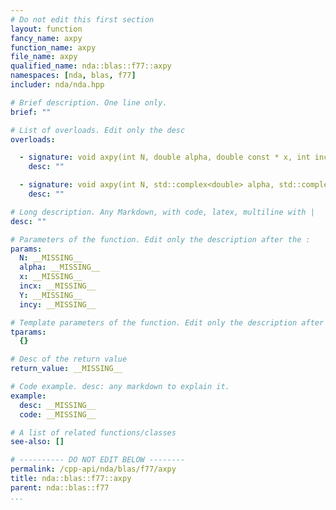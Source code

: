 ```yaml
---
# Do not edit this first section
layout: function
fancy_name: axpy
function_name: axpy
file_name: axpy
qualified_name: nda::blas::f77::axpy
namespaces: [nda, blas, f77]
includer: nda/nda.hpp

# Brief description. One line only.
brief: ""

# List of overloads. Edit only the desc
overloads:

  - signature: void axpy(int N, double alpha, double const * x, int incx, double * Y, int incy)
    desc: ""

  - signature: void axpy(int N, std::complex<double> alpha, std::complex<double> const * x, int incx, std::complex<double> * Y, int incy)
    desc: ""

# Long description. Any Markdown, with code, latex, multiline with |
desc: ""

# Parameters of the function. Edit only the description after the :
params:
  N: __MISSING__
  alpha: __MISSING__
  x: __MISSING__
  incx: __MISSING__
  Y: __MISSING__
  incy: __MISSING__

# Template parameters of the function. Edit only the description after the :
tparams:
  {}

# Desc of the return value
return_value: __MISSING__

# Code example. desc: any markdown to explain it.
example:
  desc: __MISSING__
  code: __MISSING__

# A list of related functions/classes
see-also: []

# ---------- DO NOT EDIT BELOW --------
permalink: /cpp-api/nda/blas/f77/axpy
title: nda::blas::f77::axpy
parent: nda::blas::f77
...
```




